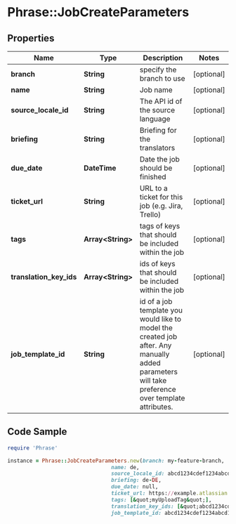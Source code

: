 # Phrase::JobCreateParameters

## Properties

Name | Type | Description | Notes
------------ | ------------- | ------------- | -------------
**branch** | **String** | specify the branch to use | [optional] 
**name** | **String** | Job name | [optional] 
**source_locale_id** | **String** | The API id of the source language | [optional] 
**briefing** | **String** | Briefing for the translators | [optional] 
**due_date** | **DateTime** | Date the job should be finished | [optional] 
**ticket_url** | **String** | URL to a ticket for this job (e.g. Jira, Trello) | [optional] 
**tags** | **Array&lt;String&gt;** | tags of keys that should be included within the job | [optional] 
**translation_key_ids** | **Array&lt;String&gt;** | ids of keys that should be included within the job | [optional] 
**job_template_id** | **String** | id of a job template you would like to model the created job after. Any manually added parameters will take preference over template attributes. | [optional] 

## Code Sample

```ruby
require 'Phrase'

instance = Phrase::JobCreateParameters.new(branch: my-feature-branch,
                                 name: de,
                                 source_locale_id: abcd1234cdef1234abcd1234cdef1234,
                                 briefing: de-DE,
                                 due_date: null,
                                 ticket_url: https://example.atlassian.net/browse/FOO,
                                 tags: [&quot;myUploadTag&quot;],
                                 translation_key_ids: [&quot;abcd1234cdef1234abcd1234cdef1234&quot;],
                                 job_template_id: abcd1234cdef1234abcd1234cdef1234)
```


